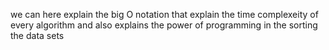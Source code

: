  we can here explain the big O notation that explain the time complexeity of every algorithm and also explains the power of programming in the sorting the data sets
